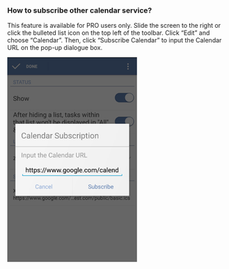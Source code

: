 ### How to subscribe other calendar service?
This feature is available for PRO users only. Slide the screen to the right or click the bulleted list icon on the top left of the toolbar. Click “Edit” and choose “Calendar”. Then, click “Subscribe Calendar” to input the Calendar URL on the pop-up dialogue box.

![](../images/image2.4.3W.png)
